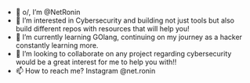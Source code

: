 - 👋 o/, I’m @NetRonin
- 👀 I’m interested in Cybersecurity and building not just tools but also build different repos with resources that will help you!
- 🌱 I’m currently learning GOlang, continuing on my journey as a hacker constantly learning more.
- 💞️ I’m looking to collaborate on any project regarding cybersecurity would be a great interest for me to help you with!!
- 📫 How to reach me? Instagram @net.ronin

<!---
NetRonin/NetRonin is a ✨ special ✨ repository because its `README.md` (this file) appears on your GitHub profile.
You can click the Preview link to take a look at your changes.
--->
